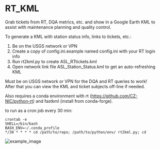 # RT_KML
Grab tickets from RT, DQA metrics, etc. and show in a Google Earth KML to assist with maintenance planning and quality control.

To generate a KML with station status info, links to tickets, etc.:
1. Be on the USGS network or VPN
2. Create a copy of config.ini.example named config.ini with your RT login info
3. Run rt2kml.py to create ASL_RTtickets.kml
4. Open network link file ASL_Station_Status.kml to get an auto-refreshing KML

Must be on USGS network or VPN for the DQA and RT queries to work!
After that you can view the KML and ticket subjects off-line if needed.

Also requires a conda environment with rt (https://github.com/CZ-NIC/python-rt) and fastkml (install from conda-forge).


to run as a cron job every 30 min: 
```
crontab -e
SHELL=/bin/bash
BASH_ENV=~/.conda_profile
*/30 * * * * cd /path/to/repo; /path/to/python/env/ rt2kml.py; cd
```

![example_image](https://user-images.githubusercontent.com/6301484/136247866-e947db4f-4fb1-4157-9fe6-46f6b6dbdf55.jpg)
